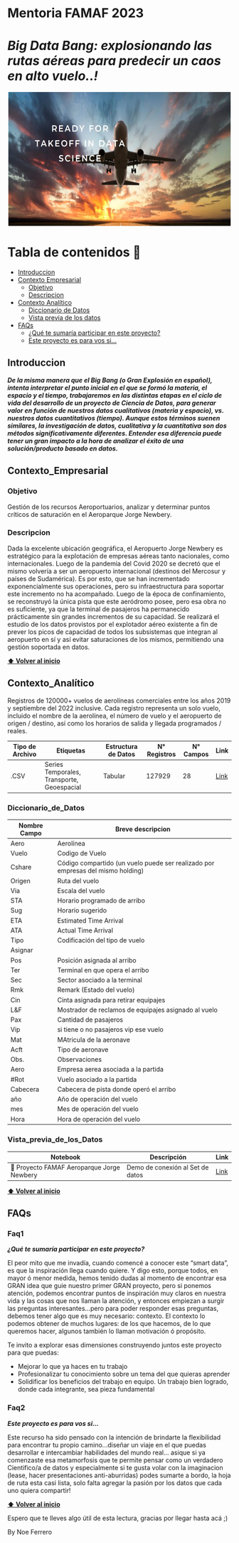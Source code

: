 # Mentoria FAMAF 2023

# ***Big Data Bang: explosionando las rutas aéreas para predecir un caos en alto vuelo..!***

<div align="center">

<p align="center">
  <img src="https://github.com/NoeliaFerrero/Proyecto_MentoriaFAMAF_2023/blob/main/listo para el despegue en DS_1.png" width="500" height="300">
</p>
</div>

# Tabla de contenidos 📖
- [Introduccion](#introduccion)
- [Contexto Empresarial](#contexto_empresarial)
  - [Objetivo](#objetivo)
  - [Descripcion](#descripcion)
- [Contexto Analítico](#contexto_analítico)
  - [Diccionario de Datos](#diccionario_de_datos)
  - [Vista previa de los datos](#vista_previa_de_los_datos)
- [FAQs](#faqs)
  - [¿Qué te sumaría participar en este proyecto?](#faq1)
  - [Este proyecto es para vos si...](#faq2)

## Introduccion 

***De la misma manera que el Big Bang (o Gran Explosión en español), intenta interpretar el punto inicial en el que se formó la materia, el espacio y el tiempo, trabajaremos en las distintas etapas en el ciclo de vida del desarrollo de un proyecto de Ciencia de Datos, para generar valor en función de nuestros datos cualitativos (materia y espacio), vs. nuestros datos cuantitativos (tiempo). Aunque estos términos suenen similares, la investigación de datos, cualitativa y la cuantitativa son dos métodos significativamente diferentes. Entender esa diferencia puede tener un gran impacto a la hora de analizar el éxito de una solución/producto basado en datos.*** 

## Contexto_Empresarial 

### Objetivo

Gestión de los recursos Aeroportuarios, analizar y determinar puntos críticos de saturación en el Aeroparque Jorge Newbery.

### Descripcion 

Dada la excelente ubicación geográfica, el Aeropuerto Jorge Newbery es estratégico para la explotación de empresas aéreas tanto nacionales, como internacionales. Luego de la pandemia del Covid 2020 se decretó que el mismo volvería a ser un aeropuerto internacional (destinos del Mercosur y países de Sudamérica). Es por esto, que se han incrementado exponencialmente sus operaciones, pero su infraestructura para soportar este incremento no ha acompañado. Luego de la época de confinamiento, se reconstruyó la única pista que este aeródromo posee, pero esa obra no es suficiente, ya que la terminal de pasajeros ha permanecido prácticamente sin grandes incrementos de su capacidad.
Se realizará el estudio de los datos provistos por el explotador aéreo existente a fin de prever los picos de capacidad de todos los subsistemas que integran al aeropuerto en sí y así evitar saturaciones de los mismos, permitiendo una gestión soportada en datos.  

**[⬆ Volver al inicio](#introduccion)**

## Contexto_Analítico 

Registros de 120000+ vuelos de aerolíneas comerciales entre los años 2019 y septiembre del 2022 inclusive. Cada registro representa un solo vuelo, incluido el nombre de la aerolínea, el número de vuelo y el aeropuerto de origen / destino, así como los horarios de salida y llegada programados / reales.

Tipo de Archivo | Etiquetas | Estructura de Datos | N° Registros | N° Campos | Link |
|---|---|---|---|---|---|
| .CSV | Series Temporales, Transporte, Geoespacial | Tabular | 127929 | 28 | [Link](https://raw.githubusercontent.com/NoeliaFerrero/Proyecto_MentoriaFAMAF_2023/main/DataSet%20Aeropuerto%20Jorge%20Newery.csv) |

### Diccionario_de_Datos

Nombre Campo | Breve descripcion | 
|---|---|
| Aero | Aerolínea | 
| Vuelo | Codigo de Vuelo | 
| Cshare | Código compartido (un vuelo puede ser realizado por empresas del mismo holding)| 
| Origen | Ruta del vuelo | 
| Via | Escala del vuelo | 
| STA | Horario programado de arribo | 
| Sug | Horario sugerido | 
| ETA | Estimated Time Arrival| 
| ATA | Actual Time Arrival | 
| Tipo | Codificación del tipo de vuelo | 
| Asignar |  | 
| Pos | Posición asignada al arribo| 
| Ter | Terminal en que opera el arribo | 
| Sec | Sector asociado a la terminal | 
| Rmk | Remark (Estado del vuelo) | 
| Cin | Cinta asignada para retirar equipajes| 
| L&F | Mostrador de reclamos de equipajes asignado al vuelo | 
| Pax | Cantidad de pasajeros | 
| Vip | si tiene o no pasajeros vip ese vuelo | 
| Mat | MAtricula de la aeronave| 
| Acft | Tipo de aeronave | 
| Obs. | Observaciones | 
| Aero | Empresa aerea asociada a la partida | 
| #Rot | Vuelo asociado a la partida| 
| Cabecera | Cabecera de pista donde operó el arribo | 
| año | Año de operación del vuelo | 
| mes | Mes de operación del vuelo | 
| Hora | Hora de operación del vuelo | 

### Vista_previa_de_los_Datos 

|Notebook | Descripción | Link |
|---|---|---|
| 🐍 Proyecto FAMAF Aeroparque Jorge Newbery | Demo de conexión al Set de datos | [Link](https://github.com/NoeliaFerrero/Proyecto_MentoriaFAMAF_2023/blob/main/DataSet%20Aeropuerto%20Jorge%20Newery.csv) |
 
**[⬆ Volver al inicio](#introduccion)**

## FAQs

### Faq1 

***¿Qué te sumaría participar en este proyecto?***

El peor mito que me invadía, cuando comencé a conocer este “smart data”, es que la inspiración llega cuando quiere. Y digo esto, porque todos, en mayor ó menor medida, hemos tenido dudas al momento de encontrar esa GRAN idea que guie nuestro primer GRAN proyecto, pero si ponemos atención, podemos encontrar puntos de inspiración muy claros en nuestra vida y las cosas que nos llaman la atención, y entonces empiezan a surgir las preguntas interesantes…pero para poder responder esas preguntas, debemos tener algo que es muy necesario: contexto. El contexto lo podemos obtener de muchos lugares: de los que hacemos, de lo que queremos hacer, algunos también lo llaman motivación ó propósito. 

Te invito a explorar esas dimensiones construyendo juntos este proyecto para que puedas: 
-	Mejorar lo que ya haces en tu trabajo
-	Profesionalizar tu conocimiento sobre un tema del que quieras aprender
-	Solidificar los beneficios del trabajo en equipo. Un trabajo bien logrado, donde cada integrante, sea pieza fundamental

### Faq2 

***Este proyecto es para vos si...***

Este recurso ha sido pensado con la intención de brindarte la flexibilidad para encontrar tu propio camino...diseñar un viaje en el que puedas desarrollar e intercambiar habilidades del mundo real...
asique si ya comenzaste esa metamorfosis que te permite pensar como un verdadero Cientifico/a de datos y especialmente si te gusta volar con la imaginacion (lease, hacer presentaciones anti-aburridas) podes sumarte a bordo, la hoja de ruta esta casi lista, solo falta agregar la pasión por los datos que cada uno quiera compartir!

**[⬆ Volver al inicio](#introduccion)**

Espero que te lleves algo útil de esta lectura, gracias por llegar hasta acá ;) 

By Noe Ferrero




